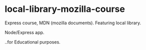 # local-library-mozilla-course
Express course, MDN (mozilla documents). Featuring local library.

Node/Express app.

..for Educational purposes.
